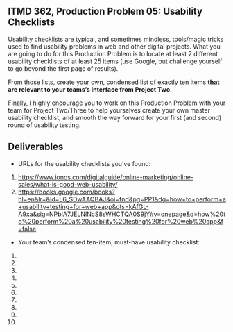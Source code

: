 ## ITMD 362, Production Problem 05: Usability Checklists

Usability checklists are typical, and sometimes mindless, tools/magic tricks used to find usability
problems in web and other digital projects. What you are going to do for this Production Problem is
to locate at least 2 different usability checklists of at least 25 items (use Google, but challenge
yourself to go beyond the first page of results).

From those lists, create your own, condensed list of exactly ten items **that are relevant to your
teams’s interface from Project Two**.

Finally, I highly encourage you to work on this Production Problem with your team for Project
Two/Three to help yourselves create your own master usability checklist, and smooth the way forward
for your first (and second) round of usability testing.

## Deliverables

* URLs for the usability checklists you’ve found:

1. https://www.ionos.com/digitalguide/online-marketing/online-sales/what-is-good-web-usability/
2. https://books.google.com/books?hl=en&lr=&id=L6_SDwAAQBAJ&oi=fnd&pg=PP1&dq=how+to+perform+a+usability+testing+for+web+app&ots=kAfGL-A9xa&sig=NPbIA7JELNINcS8sWHCTQA0S9jY#v=onepage&q=how%20to%20perform%20a%20usability%20testing%20for%20web%20app&f=false

* Your team’s condensed ten-item, must-have usability checklist:

1.
2.
3.
4.
5.
6.
7.
8.
9.
10.
